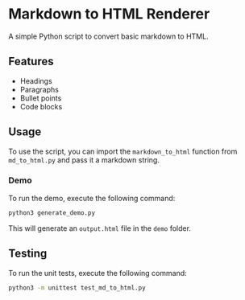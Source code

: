 # Markdown to HTML Renderer

A simple Python script to convert basic markdown to HTML.

## Features

*   Headings
*   Paragraphs
*   Bullet points
*   Code blocks

## Usage

To use the script, you can import the `markdown_to_html` function from `md_to_html.py` and pass it a markdown string.

### Demo

To run the demo, execute the following command:

```bash
python3 generate_demo.py
```

This will generate an `output.html` file in the `demo` folder.

## Testing

To run the unit tests, execute the following command:

```bash
python3 -m unittest test_md_to_html.py
```
